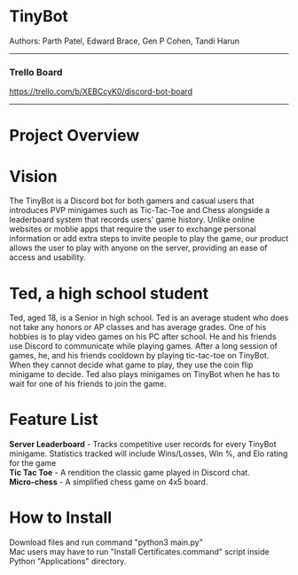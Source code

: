 # TinyBot
Authors:  Parth Patel, Edward Brace, Gen P Cohen, Tandi Harun 

***
### Trello Board 

https://trello.com/b/XEBCcyK0/discord-bot-board
***

# Project Overview

# Vision

The TinyBot is a Discord bot for both gamers and casual users that introduces PVP minigames such as Tic-Tac-Toe and Chess alongside a leaderboard system that records users' game history. Unlike online websites or moblie apps that require the user to exchange personal information or add extra steps to invite people to play the game, our product allows the user to play with anyone on the server, providing an ease of access and usability.  

# Ted, a high school student
Ted, aged 18, is a Senior in high school. Ted is an average student who does not take any honors or AP classes and has average grades. One of his hobbies is to play video games on his PC after school. He and his friends use Discord to communicate while playing games. After a long session of games, he, and his friends cooldown by playing tic-tac-toe on TinyBot. When they cannot decide what game to play, they use the coin flip minigame to decide. Ted also plays minigames on TinyBot when he has to wait for one of his friends to join the game. 


# Feature List
**Server Leaderboard** - Tracks competitive user records for every TinyBot minigame. Statistics tracked will include Wins/Losses, Win %, and Elo rating for the game  
**Tic Tac Toe** - A rendition the classic game played in Discord chat.  
**Micro-chess** - A simplified chess game on 4x5 board.  

# How to Install
Download files and run command "python3 main.py"  
Mac users may have to run "Install Certificates.command" script inside Python "Applications" directory.

